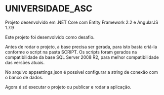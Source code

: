 # UNIVERSIDADE_ASC
Projeto desenvolvido em .NET Core com Entity Framework 2.2 e AngularJS 1.7.9

Este projeto foi desenvolvido como desafio.

Antes de rodar o projeto, a base precisa ser gerada, para isto basta criá-la conforme o script na pasta SCRIPT. Os scripts foram 
gerados na compatibilidade da base SQL Server 2008 R2, para melhor compatibilidade das versões atuais.

No arquivo appsettings.json é possível configurar a string de conexão com o banco de dados.

Agora é só executar o projeto ou publicar e rodar a aplicação.

